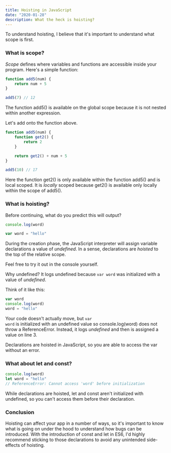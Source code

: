 ```yaml
---
title: Hoisting in JavaScript
date: "2020-01-28"
description: What the heck is hoisting?
---
```


To understand hoisting, I believe that it's important to understand what scope is first.

<h3>What is scope?</h3>

<i>Scope</i> defines where variables and functions are accessible inside your program.
Here's a simple function:

```javascript
function add5(num) {
    return num + 5
}

add5(7) // 12
```

The function add5() is available on the global scope because it is not nested
within another expression.

Let's add onto the function above.

```javascript
function add5(num) {
    function get2() {
        return 2
    }

    return get2() + num + 5
}

add5(10) // 17
```

Here the function get2() is only available within the function add5()
and is local scoped. It is <i>locally</i> scoped because get2() is available
only locally within the scope of add5().

<h3>What is hoisting?</h3>

Before continuing, what do you predict this will output?

```javascript
console.log(word)

var word = "hello"
```

During the creation phase, the JavaScript interpreter will assign variable
declarations a value of <i>undefined</i>. In a sense, declarations are
<i>hoisted</i> to the top of the relative scope.

Feel free to try it out in the console yourself.

Why undefined? It logs undefined because <code class="language-text">var word</code> was initialized with a value of <i>undefined</i>.

Think of it like this:

```javascript
var word
console.log(word)
word = "hello"
```

Your code doesn't actually move, but <code class="language-text">var word</code> is initialized with an undefined
value so console.log(word) does not throw a ReferenceError. Instead, it logs
<i>undefined</i> and then is assigned a value on line 3.

Declarations are hoisted in JavaScript, so you are able to access the var without an error.

<h3>What about let and const?</h3>

```javascript
console.log(word)
let word = "hello"
// ReferenceError: Cannot access 'word' before initialization
```

While declarations are hoisted, let and const aren't initialized with undefined, so you
can't access them before their declaration.

<h3>Conclusion</h3>

Hoisting can affect your app in a number of ways, so it's important to know what is going
on under the hood to understand how bugs can be introduced. With the introduction of
const and let in ES6, I'd highly recommend sticking to those declarations to avoid
any unintended side-effects of hoisting.
